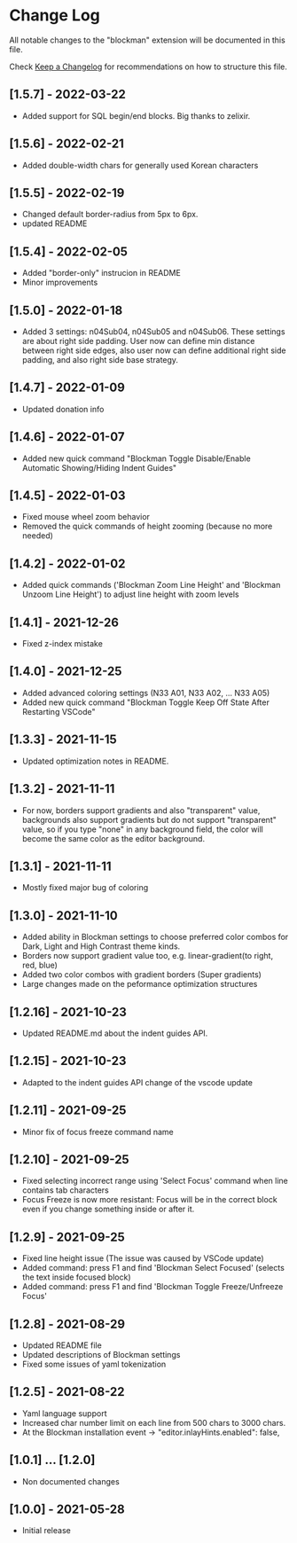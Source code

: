# Change Log

All notable changes to the "blockman" extension will be documented in this file.

Check [Keep a Changelog](http://keepachangelog.com/) for recommendations on how to structure this file.

## [1.5.7] - 2022-03-22

-   Added support for SQL begin/end blocks. Big thanks to zelixir.

## [1.5.6] - 2022-02-21

-   Added double-width chars for generally used Korean characters

## [1.5.5] - 2022-02-19

-   Changed default border-radius from 5px to 6px.
-   updated README

## [1.5.4] - 2022-02-05

-   Added "border-only" instrucion in README
-   Minor improvements

## [1.5.0] - 2022-01-18

-   Added 3 settings: n04Sub04, n04Sub05 and n04Sub06. These settings are about right side padding.
        User now can define min distance between right side edges,
        also user now can define additional right side padding, and also right side base strategy.

## [1.4.7] - 2022-01-09

-   Updated donation info

## [1.4.6] - 2022-01-07

-   Added new quick command "Blockman Toggle Disable/Enable Automatic Showing/Hiding Indent Guides"

## [1.4.5] - 2022-01-03

-   Fixed mouse wheel zoom behavior
-   Removed the quick commands of height zooming (because no more needed)

## [1.4.2] - 2022-01-02

-   Added quick commands ('Blockman Zoom Line Height' and 'Blockman Unzoom Line Height') to adjust line height with zoom levels

## [1.4.1] - 2021-12-26

-   Fixed z-index mistake

## [1.4.0] - 2021-12-25

-   Added advanced coloring settings (N33 A01, N33 A02, ... N33 A05)
-   Added new quick command "Blockman Toggle Keep Off State After Restarting VSCode"

## [1.3.3] - 2021-11-15

-   Updated optimization notes in README.

## [1.3.2] - 2021-11-11

-   For now, borders support gradients and also "transparent" value,
    backgrounds also support gradients but do not support "transparent" value,
    so if you type "none" in any background field, the color will become
    the same color as the editor background.

## [1.3.1] - 2021-11-11

-   Mostly fixed major bug of coloring

## [1.3.0] - 2021-11-10

-   Added ability in Blockman settings to choose preferred color combos for Dark, Light and High Contrast theme kinds.
-   Borders now support gradient value too, e.g. linear-gradient(to right, red, blue)
-   Added two color combos with gradient borders (Super gradients)
-   Large changes made on the peformance optimization structures

## [1.2.16] - 2021-10-23

-   Updated README.md about the indent guides API.

## [1.2.15] - 2021-10-23

-   Adapted to the indent guides API change of the vscode update

## [1.2.11] - 2021-09-25

-   Minor fix of focus freeze command name

## [1.2.10] - 2021-09-25

-   Fixed selecting incorrect range using 'Select Focus' command when line contains tab characters
-   Focus Freeze is now more resistant: Focus will be in the correct block even if you change something inside or after it.

## [1.2.9] - 2021-09-25

-   Fixed line height issue (The issue was caused by VSCode update)
-   Added command: press F1 and find 'Blockman Select Focused' (selects the text inside focused block)
-   Added command: press F1 and find 'Blockman Toggle Freeze/Unfreeze Focus'

## [1.2.8] - 2021-08-29

-   Updated README file
-   Updated descriptions of Blockman settings
-   Fixed some issues of yaml tokenization

## [1.2.5] - 2021-08-22

-   Yaml language support
-   Increased char number limit on each line from 500 chars to 3000 chars.
-   At the Blockman installation event -> "editor.inlayHints.enabled": false,

## [1.0.1] ... [1.2.0]

-   Non documented changes

## [1.0.0] - 2021-05-28

-   Initial release
